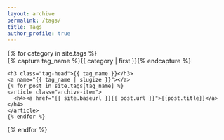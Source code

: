 ```yaml
---
layout: archive
permalink: /tags/
title: Tags
author_profile: true
---
```



<div id="archives">
{% for category in site.tags %}
  <div class="archive-group">
    {% capture tag_name %}{{ category | first }}{% endcapture %}
    <div id="#{{ tag_name | slugize }}"></div>
    <p></p>

    <h3 class="tag-head">{{ tag_name }}</h3>
    <a name="{{ tag_name | slugize }}"></a>
    {% for post in site.tags[tag_name] %}
    <article class="archive-item">
      <h4><a href="{{ site.baseurl }}{{ post.url }}">{{post.title}}</a></h4>
    </article>
    {% endfor %}
  </div>
{% endfor %}
</div>